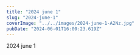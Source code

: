 ```yaml
---
title: "2024 june 1"
slug: "2024-june-1"
coverImage: "../../images/2024-june-1-A2Nz.jpg"
pubDate: "2024-06-01T16:00:23.619Z"
---
```


2024 june 1
